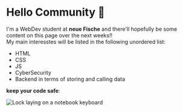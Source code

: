 # Hello Community 👋

I'm a WebDev student at **neue Fische** and there'll hopefully be some content on this page over the next weeks!! <br>
My main interesstes will be listed in the following unordered list:

- HTML
- CSS
- JS
- CyberSecurity
- Backend in terms of storing and calling data

**keep your code safe**:

![Lock laying on a notebook keyboard](https://images.unsplash.com/photo-1614064642261-3ccbfafa481b?ixlib=rb-1.2.1&ixid=MnwxMjA3fDB8MHxwaG90by1wYWdlfHx8fGVufDB8fHx8&auto=format&fit=crop&w=1000&q=80)


[^1]: Test for footnote
